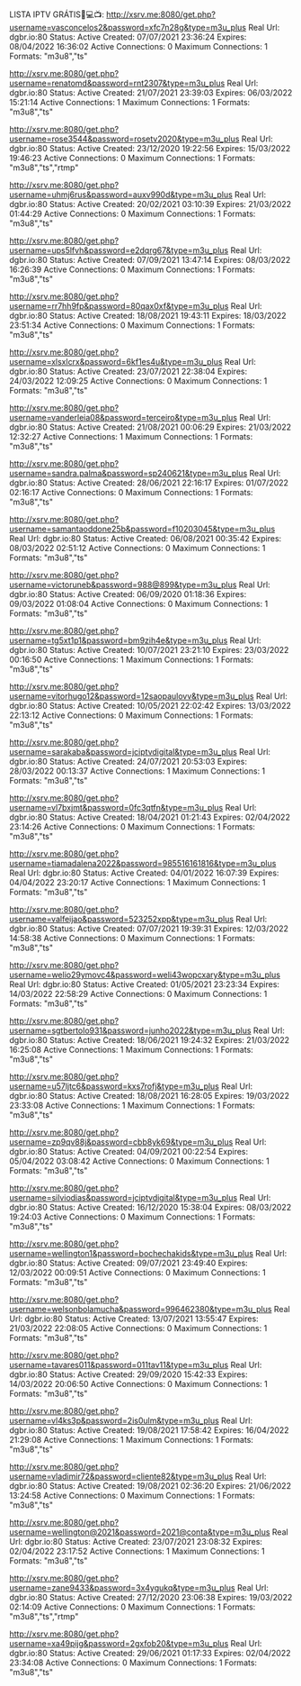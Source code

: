 LISTA IPTV GRÁTIS📲💻📺:
http://xsrv.me:8080/get.php?username=vasconcelos2&password=xfc7n28g&type=m3u_plus
Real Url: dgbr.io:80     Status: Active    Created: 07/07/2021 23:36:24     Expires: 08/04/2022 16:36:02    Active Connections: 0     Maximum Connections: 1     Formats: "m3u8","ts"

http://xsrv.me:8080/get.php?username=renatomd&password=rnt2307&type=m3u_plus
Real Url: dgbr.io:80     Status: Active    Created: 21/07/2021 23:39:03     Expires: 06/03/2022 15:21:14    Active Connections: 1     Maximum Connections: 1     Formats: "m3u8","ts"

http://xsrv.me:8080/get.php?username=rose3544&password=rosetv2020&type=m3u_plus
Real Url: dgbr.io:80     Status: Active    Created: 23/12/2020 19:22:56     Expires: 15/03/2022 19:46:23    Active Connections: 0     Maximum Connections: 1     Formats: "m3u8","ts","rtmp"

http://xsrv.me:8080/get.php?username=uhmj6rus&password=auxv990d&type=m3u_plus
Real Url: dgbr.io:80     Status: Active    Created: 20/02/2021 03:10:39     Expires: 21/03/2022 01:44:29    Active Connections: 0     Maximum Connections: 1     Formats: "m3u8","ts"

http://xsrv.me:8080/get.php?username=ups5lfvh&password=e2dqrg67&type=m3u_plus
Real Url: dgbr.io:80     Status: Active    Created: 07/09/2021 13:47:14     Expires: 08/03/2022 16:26:39    Active Connections: 0     Maximum Connections: 1     Formats: "m3u8","ts"

http://xsrv.me:8080/get.php?username=rr7hh9fp&password=80qax0xf&type=m3u_plus
Real Url: dgbr.io:80     Status: Active    Created: 18/08/2021 19:43:11     Expires: 18/03/2022 23:51:34    Active Connections: 0     Maximum Connections: 1     Formats: "m3u8","ts"

http://xsrv.me:8080/get.php?username=xlsxlcrx&password=6kf1es4u&type=m3u_plus
Real Url: dgbr.io:80     Status: Active    Created: 23/07/2021 22:38:04     Expires: 24/03/2022 12:09:25    Active Connections: 0     Maximum Connections: 1     Formats: "m3u8","ts"

http://xsrv.me:8080/get.php?username=vanderleia08&password=terceiro&type=m3u_plus
Real Url: dgbr.io:80     Status: Active    Created: 21/08/2021 00:06:29     Expires: 21/03/2022 12:32:27    Active Connections: 1     Maximum Connections: 1     Formats: "m3u8","ts"

http://xsrv.me:8080/get.php?username=sandra.palma&password=sp240621&type=m3u_plus
Real Url: dgbr.io:80     Status: Active    Created: 28/06/2021 22:16:17     Expires: 01/07/2022 02:16:17    Active Connections: 0     Maximum Connections: 1     Formats: "m3u8","ts"

http://xsrv.me:8080/get.php?username=samantaoddone25b&password=f10203045&type=m3u_plus
Real Url: dgbr.io:80     Status: Active    Created: 06/08/2021 00:35:42     Expires: 08/03/2022 02:51:12    Active Connections: 0     Maximum Connections: 1     Formats: "m3u8","ts"

http://xsrv.me:8080/get.php?username=victoruneb&password=988@899&type=m3u_plus
Real Url: dgbr.io:80     Status: Active    Created: 06/09/2020 01:18:36     Expires: 09/03/2022 01:08:04    Active Connections: 0     Maximum Connections: 1     Formats: "m3u8","ts"

http://xsrv.me:8080/get.php?username=tg5xt1p1&password=bm9zih4e&type=m3u_plus
Real Url: dgbr.io:80     Status: Active    Created: 10/07/2021 23:21:10     Expires: 23/03/2022 00:16:50    Active Connections: 1     Maximum Connections: 1     Formats: "m3u8","ts"

http://xsrv.me:8080/get.php?username=vitorhugo12&password=12saopaulovv&type=m3u_plus
Real Url: dgbr.io:80     Status: Active    Created: 10/05/2021 22:02:42     Expires: 13/03/2022 22:13:12    Active Connections: 0     Maximum Connections: 1     Formats: "m3u8","ts"

http://xsrv.me:8080/get.php?username=sarakaba&password=jciptvdigital&type=m3u_plus
Real Url: dgbr.io:80     Status: Active    Created: 24/07/2021 20:53:03     Expires: 28/03/2022 00:13:37    Active Connections: 1     Maximum Connections: 1     Formats: "m3u8","ts"

http://xsrv.me:8080/get.php?username=vl7bxjmt&password=0fc3qtfn&type=m3u_plus
Real Url: dgbr.io:80     Status: Active    Created: 18/04/2021 01:21:43     Expires: 02/04/2022 23:14:26    Active Connections: 0     Maximum Connections: 1     Formats: "m3u8","ts"

http://xsrv.me:8080/get.php?username=tiamadalena2022&password=985516161816&type=m3u_plus
Real Url: dgbr.io:80     Status: Active    Created: 04/01/2022 16:07:39     Expires: 04/04/2022 23:20:17    Active Connections: 1     Maximum Connections: 1     Formats: "m3u8","ts"

http://xsrv.me:8080/get.php?username=valfeijao&password=523252xpp&type=m3u_plus
Real Url: dgbr.io:80     Status: Active    Created: 07/07/2021 19:39:31     Expires: 12/03/2022 14:58:38    Active Connections: 0     Maximum Connections: 1     Formats: "m3u8","ts"

http://xsrv.me:8080/get.php?username=welio29ymovc4&password=weli43wopcxary&type=m3u_plus
Real Url: dgbr.io:80     Status: Active    Created: 01/05/2021 23:23:34     Expires: 14/03/2022 22:58:29    Active Connections: 0     Maximum Connections: 1     Formats: "m3u8","ts"

http://xsrv.me:8080/get.php?username=sgtbertolo931&password=junho2022&type=m3u_plus
Real Url: dgbr.io:80     Status: Active    Created: 18/06/2021 19:24:32     Expires: 21/03/2022 16:25:08    Active Connections: 1     Maximum Connections: 1     Formats: "m3u8","ts"

http://xsrv.me:8080/get.php?username=u57ljtc6&password=kxs7rofj&type=m3u_plus
Real Url: dgbr.io:80     Status: Active    Created: 18/08/2021 16:28:05     Expires: 19/03/2022 23:33:08    Active Connections: 1     Maximum Connections: 1     Formats: "m3u8","ts"

http://xsrv.me:8080/get.php?username=zp9qv88j&password=cbb8yk69&type=m3u_plus
Real Url: dgbr.io:80     Status: Active    Created: 04/09/2021 00:22:54     Expires: 05/04/2022 03:08:42    Active Connections: 0     Maximum Connections: 1     Formats: "m3u8","ts"

http://xsrv.me:8080/get.php?username=silviodias&password=jciptvdigital&type=m3u_plus
Real Url: dgbr.io:80     Status: Active    Created: 16/12/2020 15:38:04     Expires: 08/03/2022 19:24:03    Active Connections: 0     Maximum Connections: 1     Formats: "m3u8","ts"

http://xsrv.me:8080/get.php?username=wellington1&password=bochechakids&type=m3u_plus
Real Url: dgbr.io:80     Status: Active    Created: 09/07/2021 23:49:40     Expires: 12/03/2022 00:09:51    Active Connections: 0     Maximum Connections: 1     Formats: "m3u8","ts"

http://xsrv.me:8080/get.php?username=welsonbolamucha&password=996462380&type=m3u_plus
Real Url: dgbr.io:80     Status: Active    Created: 13/07/2021 13:55:47     Expires: 21/03/2022 22:08:05    Active Connections: 0     Maximum Connections: 1     Formats: "m3u8","ts"

http://xsrv.me:8080/get.php?username=tavares011&password=011tav11&type=m3u_plus
Real Url: dgbr.io:80     Status: Active    Created: 29/09/2020 15:42:33     Expires: 14/03/2022 20:06:50    Active Connections: 0     Maximum Connections: 1     Formats: "m3u8","ts"

http://xsrv.me:8080/get.php?username=vl4ks3p&password=2is0ulm&type=m3u_plus
Real Url: dgbr.io:80     Status: Active    Created: 19/08/2021 17:58:42     Expires: 16/04/2022 21:29:08    Active Connections: 1     Maximum Connections: 1     Formats: "m3u8","ts"

http://xsrv.me:8080/get.php?username=vladimir72&password=cliente82&type=m3u_plus
Real Url: dgbr.io:80     Status: Active    Created: 19/08/2021 02:36:20     Expires: 21/06/2022 13:24:58    Active Connections: 0     Maximum Connections: 1     Formats: "m3u8","ts"

http://xsrv.me:8080/get.php?username=wellington@2021&password=2021@conta&type=m3u_plus
Real Url: dgbr.io:80     Status: Active    Created: 23/07/2021 23:08:32     Expires: 02/04/2022 23:17:52    Active Connections: 1     Maximum Connections: 1     Formats: "m3u8","ts"

http://xsrv.me:8080/get.php?username=zane9433&password=3x4ygukq&type=m3u_plus
Real Url: dgbr.io:80     Status: Active    Created: 27/12/2020 23:06:38     Expires: 19/03/2022 02:14:09    Active Connections: 0     Maximum Connections: 1     Formats: "m3u8","ts","rtmp"

http://xsrv.me:8080/get.php?username=xa49pijg&password=2gxfob20&type=m3u_plus
Real Url: dgbr.io:80     Status: Active    Created: 29/06/2021 01:17:33     Expires: 02/04/2022 23:34:08    Active Connections: 0     Maximum Connections: 1     Formats: "m3u8","ts"
